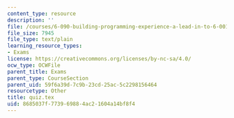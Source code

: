 ```yaml
---
content_type: resource
description: ''
file: /courses/6-090-building-programming-experience-a-lead-in-to-6-001-january-iap-2005/8685037f773969884ac21604a14bf8f4_quiz.tex
file_size: 7945
file_type: text/plain
learning_resource_types:
- Exams
license: https://creativecommons.org/licenses/by-nc-sa/4.0/
ocw_type: OCWFile
parent_title: Exams
parent_type: CourseSection
parent_uid: 59f6a39d-7c9b-23cd-25ac-5c2298156464
resourcetype: Other
title: quiz.tex
uid: 8685037f-7739-6988-4ac2-1604a14bf8f4
---
```

